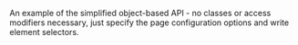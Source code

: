 An example of the simplified object-based API - no classes or access modifiers necessary, just specify the page configuration options and write element selectors.
